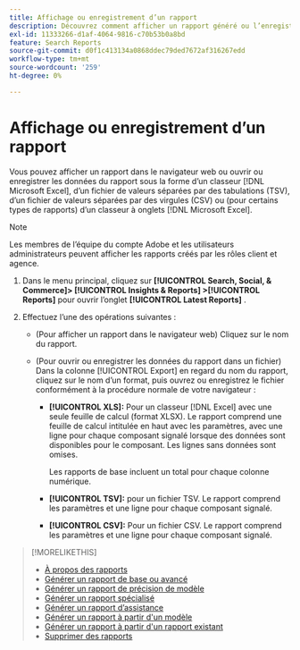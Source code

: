 ```yaml
---
title: Affichage ou enregistrement d’un rapport
description: Découvrez comment afficher un rapport généré ou l’enregistrer en tant que fichier.
exl-id: 11333266-d1af-4064-9816-c70b53b0a8bd
feature: Search Reports
source-git-commit: d0f1c413134a0868ddec79ded7672af316267edd
workflow-type: tm+mt
source-wordcount: '259'
ht-degree: 0%

---
```


# Affichage ou enregistrement d’un rapport

Vous pouvez afficher un rapport dans le navigateur web ou ouvrir ou enregistrer les données du rapport sous la forme d’un classeur [!DNL Microsoft Excel], d’un fichier de valeurs séparées par des tabulations (TSV), d’un fichier de valeurs séparées par des virgules (CSV) ou (pour certains types de rapports) d’un classeur à onglets [!DNL Microsoft Excel].

>[!NOTE]
>
>Les membres de l’équipe du compte Adobe et les utilisateurs administrateurs peuvent afficher les rapports créés par les rôles client et agence.

1. Dans le menu principal, cliquez sur **[!UICONTROL Search, Social, & Commerce]> [!UICONTROL Insights & Reports] >[!UICONTROL Reports]** pour ouvrir l’onglet **[!UICONTROL Latest Reports]** .

1. Effectuez l’une des opérations suivantes :

   * (Pour afficher un rapport dans le navigateur web) Cliquez sur le nom du rapport.

   * (Pour ouvrir ou enregistrer les données du rapport dans un fichier) Dans la colonne [!UICONTROL Export] en regard du nom du rapport, cliquez sur le nom d’un format, puis ouvrez ou enregistrez le fichier conformément à la procédure normale de votre navigateur :

      * **[!UICONTROL XLS]:**   Pour un classeur [!DNL Excel] avec une seule feuille de calcul (format XLSX). Le rapport comprend une feuille de calcul intitulée en haut avec les paramètres, avec une ligne pour chaque composant signalé lorsque des données sont disponibles pour le composant. Les lignes sans données sont omises.

        Les rapports de base incluent un total pour chaque colonne numérique.

      * **[!UICONTROL TSV]:** pour un fichier TSV. Le rapport comprend les paramètres et une ligne pour chaque composant signalé.

      * **[!UICONTROL CSV]:**   Pour un fichier CSV. Le rapport comprend les paramètres et une ligne pour chaque composant signalé.

>[!MORELIKETHIS]
>
>* [À propos des rapports ](/help/search-social-commerce/reports/report-about.md)
>* [Générer un rapport de base ou avancé](/help/search-social-commerce/reports/management/basic-advanced/basic-advanced-report-generate.md)
>* [Générer un rapport de précision de modèle](/help/search-social-commerce/reports/management/model-accuracy/model-accuracy-report-generate.md)
>* [Générer un rapport spécialisé](/help/search-social-commerce/reports/management/specialty/specialty-report-generate.md)
>* [Générer un rapport d’assistance](/help/search-social-commerce/reports/management/assist/assist-report-generate.md)
>* [Générer un rapport à partir d&#39;un modèle](/help/search-social-commerce/reports/management/report-generate-from-template.md)
>* [Générer un rapport à partir d&#39;un rapport existant](/help/search-social-commerce/reports/management/report-generate-from-existing.md)
>* [Supprimer des rapports](/help/search-social-commerce/reports/management/report-delete.md)
